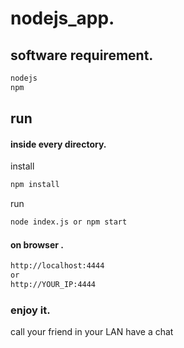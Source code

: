 #           nodejs_app.
## software requirement.
```sh
nodejs
npm
```
##         run
#### inside every directory.
install
```sh
npm install
```
run
```sh
node index.js or npm start
```
#### on browser .
```sh
http://localhost:4444
or
http://YOUR_IP:4444
```
### enjoy it.
call your friend in your LAN have a chat

